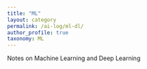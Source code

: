 ```yaml
---
title: "ML"
layout: category
permalink: /ai-log/ml-dl/
author_profile: true
taxonomy: ML
---
```

Notes on Machine Learning and Deep Learning